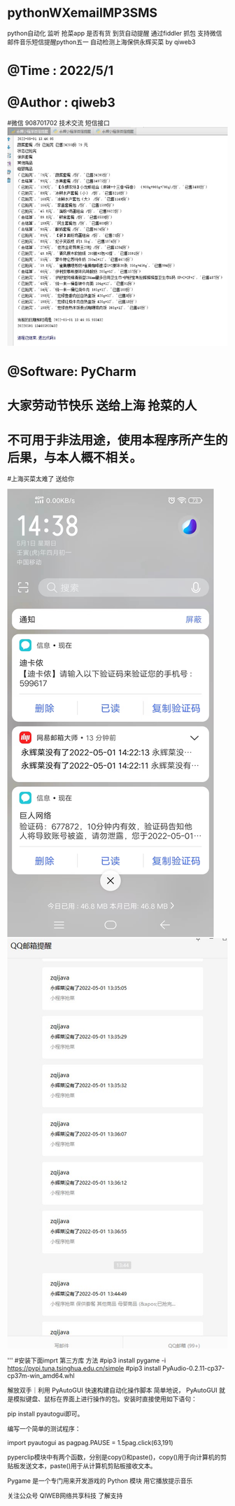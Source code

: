 # pythonWXemailMP3SMS
python自动化 监听 抢菜app 是否有货
到货自动提醒  通过fiddler 抓包
支持微信邮件音乐短信提醒python五一 自动检测上海保供永辉买菜  by qiweb3  
# @Time    : 2022/5/1 
# @Author  : qiweb3
#微信 908701702 技术交流
短信接口
![image](https://github.com/QIWEB/pythonWXemailMP3SMS/blob/main/%E8%BF%90%E8%A1%8C%E6%95%88%E6%9E%9C.jpg)
# @Software: PyCharm
# 大家劳动节快乐 送给上海 抢菜的人
# 不可用于非法用途，使用本程序所产生的后果，与本人概不相关。
#上海买菜太难了   送给你

![image](https://github.com/QIWEB/pythonWXemailMP3SMS/blob/main/sendSMS-EMAIL_20220501160411.jpg)
![image](https://github.com/QIWEB/pythonWXemailMP3SMS/blob/main/wx%E7%BB%91%E5%AE%9Aqq%E9%82%AE%E7%AE%B1%E6%8F%90%E9%86%92.jpg)


'''
#安装下面imprt 第三方库 方法
#pip3 install pygame -i https://pypi.tuna.tsinghua.edu.cn/simple
#pip3 install PyAudio-0.2.11-cp37-cp37m-win_amd64.whl

解放双手｜利用 PyAutoGUI 快速构建自动化操作脚本
简单地说， PyAutoGUI 就是模拟键盘、鼠标在界面上进行操作的包。安装时直接使用如下语句：

pip install pyautogui即可。

编写一个简单的测试程序：

import pyautogui as pagpag.PAUSE = 1.5pag.click(63,191)

pyperclip模块中有两个函数，分别是copy()和paste()，copy()用于向计算机的剪贴板发送文本，paste()用于从计算机剪贴板接收文本。

Pygame 是一个专门用来开发游戏的 Python 模块
用它播放提示音乐

关注公众号  QIWEB网络共享科技   了解支持
